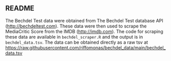 ## README

The Bechdel Test data were obtained from The Bechdel Test database API (http://bechdeltest.com). These data were then used to scrape the MediaCritic Score from the IMDB (http://imdb.com). The code for scraping these data are available in `bechdel_scraper.R` and the output is in `bechdel_data.tsv`. The data can be obtained directly as a raw tsv at https://raw.githubusercontent.com/riffomonas/bechdel_data/main/bechdel_data.tsv
